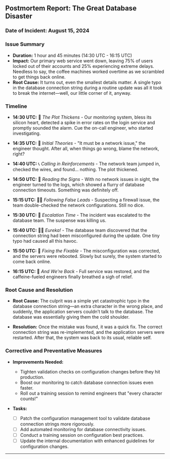 ## Postmortem Report: **The Great Database Disaster**

### **Date of Incident:** August 15, 2024

### **Issue Summary**
- **Duration:** 1 hour and 45 minutes (14:30 UTC - 16:15 UTC)
- **Impact:** Our primary web service went down, leaving 75% of users locked out of their accounts and 25% experiencing extreme delays. Needless to say, the coffee machines worked overtime as we scrambled to get things back online.
- **Root Cause:** It turns out, even the smallest details matter. A single typo in the database connection string during a routine update was all it took to break the internet—well, our little corner of it, anyway.

### **Timeline**

- **14:30 UTC:** 🎯 *The Plot Thickens* - Our monitoring system, bless its silicon heart, detected a spike in error rates on the login service and promptly sounded the alarm. Cue the on-call engineer, who started investigating.
  
- **14:35 UTC:** 🤔 *Initial Theories* - "It must be a network issue," the engineer thought. After all, when things go wrong, blame the network, right?
  
- **14:40 UTC:** 📞 *Calling in Reinforcements* - The network team jumped in, checked the wires, and found… nothing. The plot thickened.

- **14:50 UTC:** 📜 *Reading the Signs* - With no network issues in sight, the engineer turned to the logs, which showed a flurry of database connection timeouts. Something was definitely off.

- **15:15 UTC:** 🕵️‍♂️ *Following False Leads* - Suspecting a firewall issue, the team double-checked the network configurations. Still no dice.

- **15:30 UTC:** 🚨 *Escalation Time* - The incident was escalated to the database team. The suspense was killing us.

- **15:40 UTC:** 🕵️‍♀️ *Eureka!* - The database team discovered that the connection string had been misconfigured during the update. One tiny typo had caused all this havoc.

- **15:50 UTC:** 🔧 *Fixing the Fixable* - The misconfiguration was corrected, and the servers were rebooted. Slowly but surely, the system started to come back online.

- **16:15 UTC:** 🥳 *And We're Back* - Full service was restored, and the caffeine-fueled engineers finally breathed a sigh of relief.

### **Root Cause and Resolution**
- **Root Cause:** The culprit was a simple yet catastrophic typo in the database connection string—an extra character in the wrong place, and suddenly, the application servers couldn’t talk to the database. The database was essentially giving them the cold shoulder.
  
- **Resolution:** Once the mistake was found, it was a quick fix. The correct connection string was re-implemented, and the application servers were restarted. After that, the system was back to its usual, reliable self.

### **Corrective and Preventative Measures**
- **Improvements Needed:**
  - Tighten validation checks on configuration changes before they hit production.
  - Boost our monitoring to catch database connection issues even faster.
  - Roll out a training session to remind engineers that "every character counts!"
  
- **Tasks:**
  - [ ] Patch the configuration management tool to validate database connection strings more rigorously.
  - [ ] Add automated monitoring for database connectivity issues.
  - [ ] Conduct a training session on configuration best practices.
  - [ ] Update the internal documentation with enhanced guidelines for configuration changes.

---
